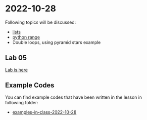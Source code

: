# 2022-10-28

Following topics will be discussed: 


- [lists](course-content/list.md)
- [python range](course-content/range.md)
- Double loops, using pyramid stars example

## Lab 05

[Lab is here](Labs/Lab-2022-10-28.md)

## Example Codes


You can find example codes that have been written in the lesson in following folder:
 - [examples-in-class-2022-10-28](examples-in-class-2022-10-28)

